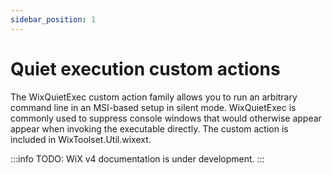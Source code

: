 ```yaml
---
sidebar_position: 1
---
```


# Quiet execution custom actions
The WixQuietExec custom action family allows you to run an arbitrary command line in an MSI-based setup in silent mode. WixQuietExec is commonly used to suppress console windows that would otherwise appear appear when invoking the executable directly. The custom action is included in WixToolset.Util.wixext.

:::info
TODO: WiX v4 documentation is under development.
:::

